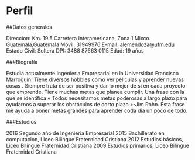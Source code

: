 # Perfil


##Datos generales

Direccion: Km. 19.5 Carretera Interamericana, Zona 1 Mixco. Guatemala,Guatemala
Móvil: 31949976
E-mail: alemendoza@ufm.edu
Estado Civil: Soltera
DPI: 3488 87663 0115
Edad: 19 años 

###Biografía

Estudia actualmente Ingenieria Empresarial en la Universidad Francisco Marroquín. 
Tiene diversos hobbies como ver peliculas y aprender nuevas cosas .
Siempre trata de ser positiva y dar lo mejor de si en cada proyecto que emprende. Tiene muchas metas que planea cumplir. Una frase con la que se identifica « Todos necesitamos metas poderosas a largo plazo para ayudarnos a superar los obstáculos de corto plazo »-Jim Rohn.
Esta frase me ayuda a poner metas grandes para aprender coda dia un poco de todo.

###Estudios

2016 Segundo año de Ingenieria Empresarial
2015 Bachillerato en computacion, Liceo Bilingue Fraternidad Cristiana 
2012 Estudios básicos, Liceo Bilingue Fraternidad Cristiana 
2009 Estudios primarios, Liceo Bilingue Fraternidad Cristiana 
